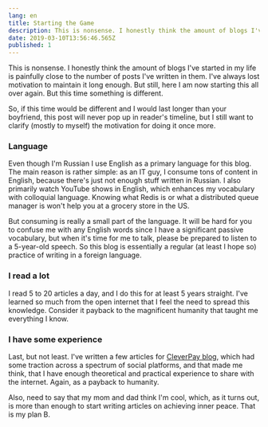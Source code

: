 ```yaml
---
lang: en
title: Starting the Game
description: This is nonsense. I honestly think the amount of blogs I've started in my life is painfully close to the number of posts I've written in them. I've always lost motivation to maintain it long enough. But still, here I am now starting this all over again. But this time something is different.
date: 2019-03-10T13:56:46.565Z
published: 1
---
```


This is nonsense. I honestly think the amount of blogs I've started in my life is painfully close to the number of posts I've written in them. I've always lost motivation to maintain it long enough. But still, here I am now starting this all over again. But this time something is different.

So, if this time would be different and I would last longer than your boyfriend, this post will never pop up in reader's timeline, but I still want to clarify (mostly to myself) the motivation for doing it once more.

### Language

Even though I'm Russian I use English as a primary language for this blog. The main reason is rather simple: as an IT guy, I consume tons of content in English, because there's just not enough stuff written in Russian. I also primarily watch YouTube shows in English, which enhances my vocabulary with colloquial language. Knowing what Redis is or what a distributed queue manager is won't help you at a grocery store in the US.

But consuming is really a small part of the language. It will be hard for you to confuse me with any English words since I have a significant passive vocabulary, but when it's time for me to talk, please be prepared to listen to a 5-year-old speech. So this blog is essentially a regular (at least I hope so) practice of writing in a foreign language.

### I read a lot

I read 5 to 20 articles a day, and I do this for at least 5 years straight. I've learned so much from the open internet that I feel the need to spread this knowledge. Consider it payback to the magnificent humanity that taught me everything I know.

### I have some experience

Last, but not least. I've written a few articles for [CleverPay blog](https://cleverpay.io/blog), which had some traction across a spectrum of social platforms, and that made me think, that I have enough theoretical and practical experience to share with the internet. Again, as a payback to humanity.

Also, need to say that my mom and dad think I'm cool, which, as it turns out, is more than enough to start writing articles on achieving inner peace. That is my plan B.
